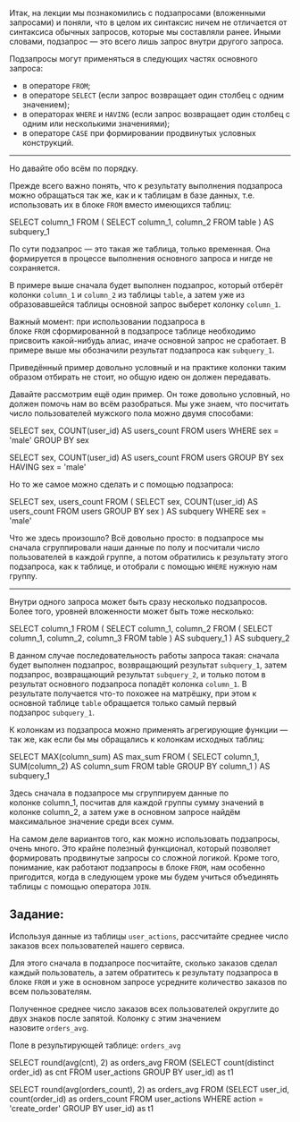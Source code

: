 
Итак, на лекции мы познакомились с подзапросами (вложенными запросами) и поняли, что в целом их синтаксис ничем не отличается от синтаксиса обычных запросов, которые мы составляли ранее. Иными словами, подзапрос — это всего лишь запрос внутри другого запроса.

Подзапросы могут применяться в следующих частях основного запроса:

- в операторе `FROM`;
- в операторе `SELECT` (если запрос возвращает один столбец с одним значением);
- в операторах `WHERE` и `HAVING` (если запрос возвращает один столбец с одним или несколькими значениями);
- в операторе `CASE` при формировании продвинутых условных конструкций.

---

Но давайте обо всём по порядку.

Прежде всего важно понять, что к результату выполнения подзапроса можно обращаться так же, как и к таблицам в базе данных, т.е. использовать их в блоке `FROM` вместо имеющихся таблиц:

SELECT column_1
FROM (
    SELECT column_1, column_2
    FROM table
) AS subquery_1

По сути подзапрос — это такая же таблица, только временная. Она формируется в процессе выполнения основного запроса и нигде не сохраняется.

В примере выше сначала будет выполнен подзапрос, который отберёт колонки `column_1` и `column_2` из таблицы `table`, а затем уже из образовавшейся таблицы основной запрос выберет колонку `column_1`.

Важный момент: при использовании подзапроса в блоке `FROM` сформированной в подзапросе таблице необходимо присвоить какой-нибудь алиас, иначе основной запрос не сработает. В примере выше мы обозначили результат подзапроса как `subquery_1`.

Приведённый пример довольно условный и на практике колонки таким образом отбирать не стоит, но общую идею он должен передавать.

Давайте рассмотрим ещё один пример. Он тоже довольно условный, но должен помочь нам во всём разобраться. Мы уже знаем, что посчитать число пользователей мужского пола можно двумя способами:

SELECT sex, COUNT(user_id) AS users_count
FROM users
WHERE sex = 'male'
GROUP BY sex


SELECT sex, COUNT(user_id) AS users_count
FROM users
GROUP BY sex
HAVING sex = 'male'

Но то же самое можно сделать и с помощью подзапроса:

SELECT sex, users_count
FROM (
    SELECT sex, COUNT(user_id) AS users_count
    FROM users
    GROUP BY sex
) AS subquery
WHERE sex = 'male'

Что же здесь произошло? Всё довольно просто: в подзапросе мы сначала сгруппировали наши данные по полу и посчитали число пользователей в каждой группе, а потом обратились к результату этого подзапроса, как к таблице, и отобрали с помощью `WHERE` нужную нам группу.

---

Внутри одного запроса может быть сразу несколько подзапросов. Более того, уровней вложенности может быть тоже несколько:

SELECT column_1
FROM (
    SELECT column_1, column_2
    FROM (
        SELECT column_1, column_2, column_3
        FROM table
    ) AS subquery_1
) AS subquery_2

В данном случае последовательность работы запроса такая: сначала будет выполнен подзапрос, возвращающий результат `subquery_1`, затем подзапрос, возвращающий результат `subquery_2`, и только потом в результат основного подзапроса попадёт колонка `column_1`. В результате получается что-то похожее на матрёшку, при этом к основной таблице `table` обращается только самый первый подзапрос `subquery_1`.

К колонкам из подзапроса можно применять агрегирующие функции — так же, как если бы мы обращались к колонкам исходных таблиц:

SELECT MAX(column_sum) AS max_sum
FROM (
    SELECT column_1, SUM(column_2) AS column_sum
    FROM table
    GROUP BY column_1
) AS subquery_1

Здесь сначала в подзапросе мы сгруппируем данные по колонке column_1, посчитав для каждой группы сумму значений в колонке column_2, а затем уже в основном запросе найдём максимальное значение среди всех сумм.

На самом деле вариантов того, как можно использовать подзапросы, очень много. Это крайне полезный функционал, который позволяет формировать продвинутые запросы со сложной логикой. Кроме того, понимание, как работают подзапросы в блоке `FROM`, нам особенно пригодится, когда в следующем уроке мы будем учиться объединять таблицы с помощью оператора `JOIN`.

## **Задание:**

Используя данные из таблицы `user_actions`, рассчитайте среднее число заказов всех пользователей нашего сервиса.

Для этого сначала в подзапросе посчитайте, сколько заказов сделал каждый пользователь, а затем обратитесь к результату подзапроса в блоке `FROM` и уже в основном запросе усредните количество заказов по всем пользователям.

Полученное среднее число заказов всех пользователей округлите до двух знаков после запятой. Колонку с этим значением назовите `orders_avg`.

Поле в результирующей таблице: `orders_avg`

SELECT round(avg(cnt), 2) as orders_avg
FROM   (SELECT count(distinct order_id) as cnt
        FROM   user_actions
        GROUP BY user_id) as t1

SELECT round(avg(orders_count), 2) as orders_avg
FROM   (SELECT user_id,
               count(order_id) as orders_count
        FROM   user_actions
        WHERE  action = 'create_order'
        GROUP BY user_id) as t1